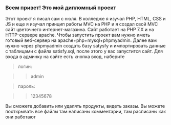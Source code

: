 ### Всем привет! Это мой дипломный проект

Этот проект я писал сам с нюля.
В колледже я изучал PHP, HTML, CSS и JS и
еще я изучал принцип работы MVC на PHP и я создал свой MVC сайт цветочнего 
интернет-магазина. Сайт работает на PHP 7.X и на HTTP-сервере apache.
Чтобы запустить проект вам нужно иметь готовый веб-сервер на apache+php+mysql+phpmyadmin.
Далее вам нужно через phpmyadmin создать базу satysfy и импортировать данные с таблицами с файла satisfy.sql, после этого у вас запустится сайт. 
Для входа в админку на сайте есть кнопка вход, наберите 
>логин: 

>>admin

>пароль:

>> 12345678

Вы сможете добавить или удалять продукты, видеть заказы.
Вы можете пооткрывать все файлы там написаны комментарии, там расписаны как они  работают 







